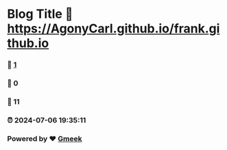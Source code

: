 # Blog Title :link: https://AgonyCarl.github.io/frank.github.io 
### :page_facing_up: [1](https://AgonyCarl.github.io/frank.github.io/tag.html) 
### :speech_balloon: 0 
### :hibiscus: 11 
### :alarm_clock: 2024-07-06 19:35:11 
### Powered by :heart: [Gmeek](https://github.com/Meekdai/Gmeek)
